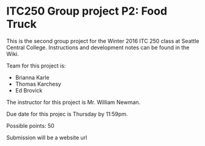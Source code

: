 # ITC250 Group project P2: Food Truck  

This is the second group project for the Winter 2016 ITC 250 class at Seattle Central College. Instructions and development notes can be found in the Wiki.

Team for this project is:
-    Brianna Karle
-    Thomas Karchesy
-    Ed Brovick

The instructor for this project is Mr. William Newman.

Due date for this projec is Thursday by 11:59pm.

Possible points: 50

Submission will be a website url

